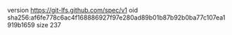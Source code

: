 version https://git-lfs.github.com/spec/v1
oid sha256:af6fe778c6ac4f168886927f97e280ad89b01b87b92b0ba77c107ea1919b1659
size 237
